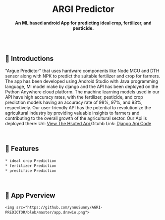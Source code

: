 <h1 align="center">ARGI Predictor</h1>
<div align="center">
  <strong>An ML based android App for predicting ideal crop, fertilizer, and pesticide.</strong>
</div>
<br>



&nbsp;
&nbsp;
## 💠 **Introductions**
"Argue 
Predictor" that uses hardware components like 
Node MCU and DTH sensor along with NPK to 
predict the suitable fertilizer and crop for farmers. 
The app has been developed using Android Studio 
with Java programming language, Ml model make 
by django and the API has been deployed on the 
Python Anywhere cloud platform. The machine 
learning models used in our API have high accuracy 
rates, with the fertilizer, pesticide, and crop 
prediction models having an accuracy rate of 98%, 
97%, and 93%, respectively. Our user-friendly API 
has the potential to revolutionize the agricultural 
industry by providing valuable insights to farmers 
and contributing to the overall growth of the 
agricultural sector.
Our Api is deployed there:
Url: <a href="https://ynnusunny.pythonanywhere.com/"> View The Hsoted Api </a>
Gituhb Link: <a href="https://github.com/ynnuSunny/fertilizer_and_pesticide_api"> Django Api Code</a>

&nbsp;
&nbsp;
## 📜 **Features**
    * ideal crop Prediction
    * fertilizer Prediction
    * prestifice Prediction
   


&nbsp;
&nbsp;
## 📜 **App Pverview**
    <img src="https://github.com/ynnuSunny/AGRI-PREDICTOR/blob/master/app.drawio.png">
&nbsp;
